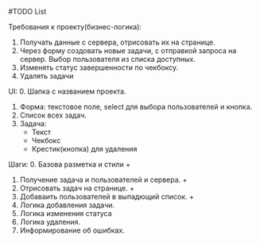 #TODO List

Требования к проекту(бизнес-логика):
1. Получать данные с сервера, отрисовать их на странице.
2. Через форму создовать новые задачи, с отправкой запроса на сервер.
    Выбор пользователя из списка доступных.
3. Изменять статус завершенности по чекбоксу.
4. Удалять задачи



UI: 
0. Шапка с названием проекта.
1. Форма: текстовое поле, select для выбора пользователей и кнопка.
2. Список всех задач.
3. Задача:
    - Текст
    - Чекбокс
    - Крестик(кнопка) для удаления


Шаги:
0. Базова разметка и стили                         +
1. Получение задача и пользователей и сервера.     +
2. Отрисовать задач на странице.                   +
3. Добаваить пользователей в выпадющий список.     +
4. Логика добавления задачи.
5. Логика изменения статуса
6. Логика удаления.
7. Информирование об ошибках.
 